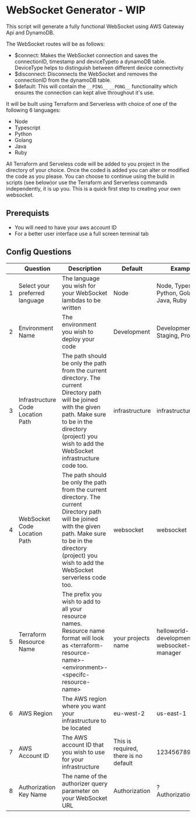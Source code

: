 # WebSocket Generator - WIP

This script will generate a fully functional WebSocket using AWS Gateway Api and DynamoDB.

The WebSocket routes will be as follows:

- $connect: Makes the WebSocket connection and saves the connectionID, timestamp and deviceTypeto a dynamoDB table. DeviceType helps to distinguish between different device connectivity
- $disconnect: Disconnects the WebSocket and removes the connectionID from the dynamoDB table.
- $default: This will contain the `__PING__` `__PONG__` functionality which ensures the connection can kept alive throughout it's use.

It will be built using Terraform and Serverless with choice of one of the following 6 languages:

- Node
- Typescript
- Python
- Golang
- Java
- Ruby

All Terraform and Serveless code will be added to you project in the directory of your choice. Once the coded is added you can alter or modified the code as you please. You can choose to continue using the build in scripts (see below)or use the Terraform and Serverless commands independently, it is up you. This is a quick first step to creating your own websocket.

## Prerequists

- You will need to have your aws account ID
- For a better user interface use a full screen terminal tab

## Config Questions

|   | Question                         | Description  | Default  | Examples |
|---|----------------------------------|--------------|----------|----------|
| 1 | Select your preferred language   |  The language you wish for your WebSocket lambdas to be written            |   Node      | Node, Typescript, Python, Golang, Java, Ruby   |
| 2  | Environment Name | The environment you wish to deploy your code | Development | Development, Staging, Production
| 3  | Infrastructure Code Location Path | The path should be only the path from the current directory. The current Directory path will be joined with the given path. Make sure to be in the directory (project) you wish to add the WebSocket infrastructure code too. | infrastructure | infrastructure |
| 4  | WebSocket Code Location Path | The path should be only the path from the current directory. The current Directory path will be joined with the given path. Make sure to be in the directory (project) you wish to add the WebSocket serverless code too. | websocket | websocket
| 5  | Terraform Resource Name | The prefix you wish to add to all your resource names. Resource name format will look as \<terraform-resource-name\>-\<environment\>-\<specifc-resource-name\> | your projects name | helloworld-development-websocket-manager|
| 6  | AWS Region | The AWS region where you want your infrastructure to be located | eu-west-2 | us-east-1 |
| 7  | AWS Account ID | The AWS account ID that you wish to use for your infrastructure | This is required, there is no default | 123456789000 |
| 8 | Authorization Key Name | The name of the authorizer query parameter on your WebSocket URL  | Authorization | ?Authorization=1234 |
